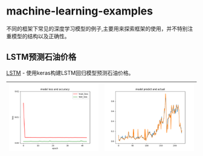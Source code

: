 # machine-learning-examples

不同的框架下常见的深度学习模型的例子,主要用来探索框架的使用，并不特别注重模型的结构以及正确性。

## LSTM预测石油价格

[LSTM](keras/lstm) - 使用keras构建LSTM回归模型预测石油价格。

| ![](assets/keras/lstm/model_loss_accuracy.png) | ![](assets/keras/lstm/model_predict.png) |
|  ---- |  ---- |

